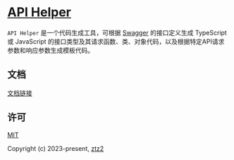 # [API Helper](https://github.com/ztz2/api-helper)

`API Helper` 是一个代码生成工具，可根据 [Swagger](https://swagger.io/) 的接口定义生成 TypeScript 或 JavaScript 的接口类型及其请求函数、类、对象代码，以及根据特定API请求参数和响应参数生成模板代码。

## 文档
[文档链接](https://apih.andou.live)

## 许可

[MIT](https://opensource.org/licenses/MIT)

Copyright (c) 2023-present, [ztz2](https://github.com/ztz2)
